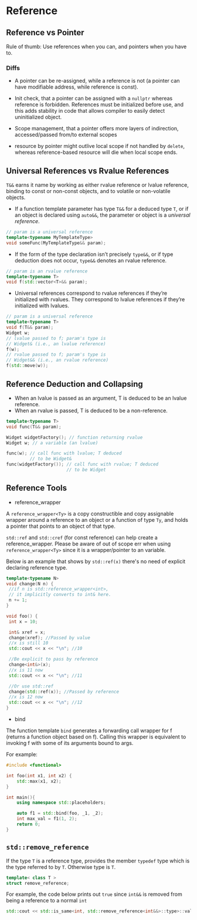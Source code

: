 # Reference

## Reference vs Pointer

Rule of thumb: Use references when you can, and pointers when you have to.

### Diffs

* A pointer can be re-assigned, while a reference is not (a pointer can have modifiable address, while reference is const).

* Init check, that a pointer can be assigned with a `nullptr` whereas reference is forbidden. References must be initialized before use, and this adds stability in code that allows compiler to easily detect uninitialized object.

* Scope management, that a pointer offers more layers of indirection, accessed/passed from/to external scopes

* resource by pointer might outlive local scope if not handled by `delete`, whereas reference-based resource will die when local scope ends.

## Universal References vs Rvalue References

`T&&` earns it name by working as either rvalue reference or lvalue reference, binding to const or non-const objects, and to volatile or non-volatile objects.

* If a function template parameter has type `T&&` for a deduced type `T`, or if an
object is declared using `auto&&`, the parameter or object is a *universal reference*.
```cpp
// param is a universal reference
template<typename MyTemplateType>
void someFunc(MyTemplateType&& param);
```
* If the form of the type declaration isn’t precisely `type&&`, or if type deduction
does not occur, `type&&` denotes an rvalue reference.
```cpp
// param is an rvalue reference
template<typename T>
void f(std::vector<T>&& param);
```
* Universal references correspond to rvalue references if they’re initialized with
rvalues. They correspond to lvalue references if they’re initialized with lvalues.
```cpp
// param is a universal reference
template<typename T>
void f(T&& param);
Widget w;
// lvalue passed to f; param's type is
// Widget& (i.e., an lvalue reference)
f(w);
// rvalue passed to f; param's type is
// Widget&& (i.e., an rvalue reference)
f(std::move(w));
```

## Reference Deduction and Collapsing

* When an lvalue is passed as an argument, T is deduced to be an lvalue reference. 
* When an rvalue is passed, T is deduced to be a
non-reference.
```cpp
template<typename T>
void func(T&& param);

Widget widgetFactory(); // function returning rvalue
Widget w; // a variable (an lvalue)

func(w); // call func with lvalue; T deduced
         // to be Widget&
func(widgetFactory()); // call func with rvalue; T deduced
                       // to be Widget
```

## Reference Tools

* reference_wrapper

A `reference_wrapper<Ty>` is a copy constructible and copy assignable wrapper around a reference to an object or a function of type `Ty`, and holds a pointer that points to an object of that type.

`std::ref` and `std::cref` (for const reference) can help create a reference_wrapper. Please be aware of out of scope err when using `reference_wrapper<Ty>` since it is a wrapper/pointer to an variable.

Below is an example that shows by `std::ref(x)` there's no need of explicit declaring reference type.
```cpp
template<typename N>
void change(N n) {
 //if n is std::reference_wrapper<int>, 
 // it implicitly converts to int& here.
 n += 1; 
}

void foo() {
 int x = 10; 

 int& xref = x;
 change(xref); //Passed by value 
 //x is still 10
 std::cout << x << "\n"; //10

 //Be explicit to pass by reference
 change<int&>(x);
 //x is 11 now
 std::cout << x << "\n"; //11

 //Or use std::ref
 change(std::ref(x)); //Passed by reference
 //x is 12 now
 std::cout << x << "\n"; //12
}
```

* bind

The function template `bind` generates a forwarding call wrapper for f (returns a function object based on f). Calling this wrapper is equivalent to invoking f with some of its arguments bound to args. 

For example:
```cpp
#include <functional>

int foo(int x1, int x2) {
    std::max(x1, x2);
}

int main(){
    using namespace std::placeholders;

    auto f1 = std::bind(foo, _1, _2);
    int max_val = f1(1, 2);
    return 0;
}
```

## `std::remove_reference`

If the type `T` is a reference type, provides the member `typedef` type which is the type referred to by `T`. Otherwise type is `T`.

```cpp
template< class T >
struct remove_reference;
```

For example, the code below prints out `true` since `int&&` is removed from being a reference to a normal `int`
```cpp
std::cout << std::is_same<int, std::remove_reference<int&&>::type>::value << std::endl;
```
